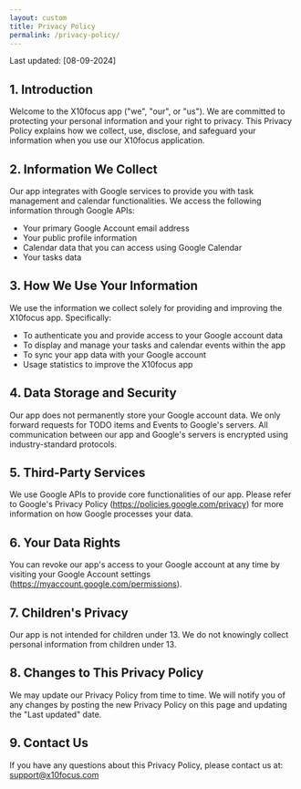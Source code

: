 ```yaml
---
layout: custom
title: Privacy Policy
permalink: /privacy-policy/
---
```


Last updated: [08-09-2024]

## 1. Introduction

Welcome to the X10focus app ("we", "our", or "us"). We are committed to protecting your personal information and your right to privacy. This Privacy Policy explains how we collect, use, disclose, and safeguard your information when you use our X10focus application.

## 2. Information We Collect

Our app integrates with Google services to provide you with task management and calendar functionalities. We access the following information through Google APIs:

* Your primary Google Account email address
* Your public profile information
* Calendar data that you can access using Google Calendar
* Your tasks data

## 3. How We Use Your Information

We use the information we collect solely for providing and improving the X10focus app. Specifically:

* To authenticate you and provide access to your Google account data
* To display and manage your tasks and calendar events within the app
* To sync your app data with your Google account
* Usage statistics to improve the X10focus app

## 4. Data Storage and Security

Our app does not permanently store your Google account data. We only forward requests for TODO items and Events to Google's servers. All communication between our app and Google's servers is encrypted using industry-standard protocols.

## 5. Third-Party Services
We use Google APIs to provide core functionalities of our app. Please refer to Google's Privacy Policy (https://policies.google.com/privacy) for more information on how Google processes your data.

## 6. Your Data Rights
You can revoke our app's access to your Google account at any time by visiting your Google Account settings (https://myaccount.google.com/permissions).

## 7. Children's Privacy
Our app is not intended for children under 13. We do not knowingly collect personal information from children under 13.

## 8. Changes to This Privacy Policy
We may update our Privacy Policy from time to time. We will notify you of any changes by posting the new Privacy Policy on this page and updating the "Last updated" date.

## 9. Contact Us
If you have any questions about this Privacy Policy, please contact us at: support@x10focus.com
